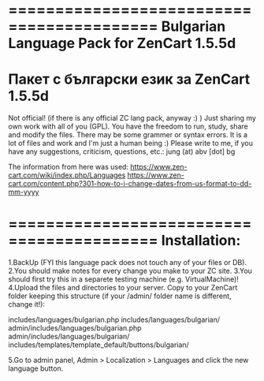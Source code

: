 ==========================================
Bulgarian Language Pack for ZenCart 1.5.5d
==========================================
 Пакет с български език за ZenCart 1.5.5d
==========================================


Not official! (if there is any official ZC lang pack, anyway :) )
Just sharing my own work with all of you (GPL). You have the freedom to run, study, share and modify the files.
There may be some grammer or syntax errors. It is a lot of files and work and I'm just a human being :)
Please write to me, if you have any suggestions, criticism, questions, etc.: jung (at) abv [dot] bg

The information from here was used:
https://www.zen-cart.com/wiki/index.php/Languages
https://www.zen-cart.com/content.php?301-how-to-i-change-dates-from-us-format-to-dd-mm-yyyy

==========================================
Installation:
==========================================

1.BackUp (FYI this language pack does not touch any of your files or DB).
2.You should make notes for every change you make to your ZC site.
3.You should first try this in a separete testing machine (e.g. VirtualMachine)!
4.Upload the files and directories to your server. Copy to your ZenCart folder keeping this structure (if your /admin/ folder name is different, change it!):

includes/languages/bulgarian.php
includes/languages/bulgarian/
admin/includes/languages/bulgarian.php
admin/includes/languages/bulgarian/
includes/templates/template_default/buttons/bulgarian/

5.Go to admin panel, Admin > Localization > Languages and click the new language button.
